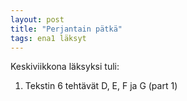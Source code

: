 ```yaml
---
layout: post
title: "Perjantain pätkä"
tags: ena1 läksyt
---
```


Keskiviikkona läksyksi tuli:

1. Tekstin 6 tehtävät D, E, F ja G (part 1)